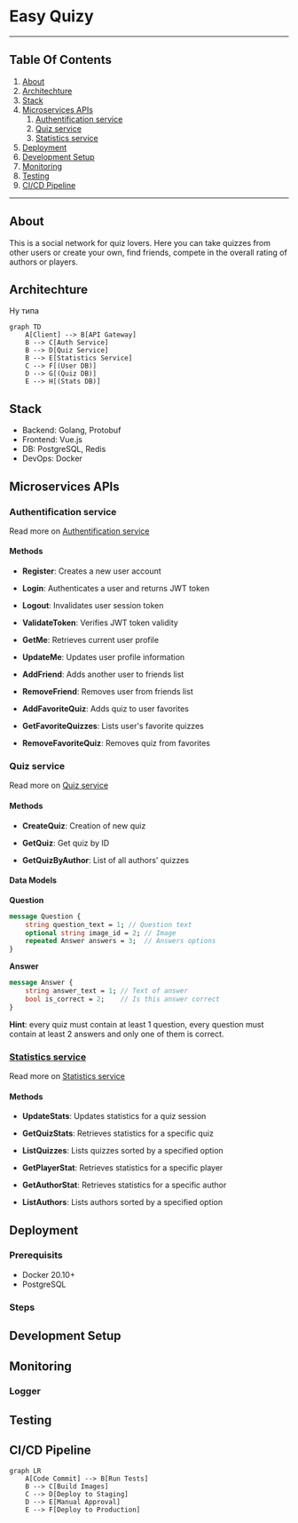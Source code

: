 # Easy Quizy

---
## Table Of Contents

1. [About](#about)
2. [Architechture](#architechture)
3. [Stack](#stack)
4. [Microservices APIs](#microservices-apis)
   1. [Authentification service](#authentification-service)
   2. [Quiz service](#quiz-service)
   3. [Statistics service](#statistics-service)
5. [Deployment](#deployment)
6. [Development Setup](#development-setup)
7. [Monitoring](#monitoring)
8. [Testing](#testing)
9. [CI/CD Pipeline](#cicd-pipeline)

---
## About

This is a social network for quiz lovers. Here you can take quizzes from other users or create your own, find friends, compete in the overall rating of authors or players.

## Architechture 

Ну типа
```mermaid
graph TD
    A[Client] --> B[API Gateway]
    B --> C[Auth Service]
    B --> D[Quiz Service]
    B --> E[Statistics Service]
    C --> F[(User DB)]
    D --> G[(Quiz DB)]
    E --> H[(Stats DB)]
```

## Stack

- Backend: Golang, Protobuf  
- Frontend: Vue.js
- DB: PostgreSQL, Redis
- DevOps: Docker

## Microservices APIs

### Authentification service

Read more on [Authentification service]("https://gitlab.crja72.ru/golang/2025/spring/course/projects/go14/easy-quizy/-/blob/main/auth_service/README.md")

#### Methods

- **Register**: Creates a new user account

- **Login**: Authenticates a user and returns JWT token

- **Logout**: Invalidates user session token

- **ValidateToken**: Verifies JWT token validity

- **GetMe**: Retrieves current user profile

- **UpdateMe**: Updates user profile information

- **AddFriend**: Adds another user to friends list

- **RemoveFriend**: Removes user from friends list

- **AddFavoriteQuiz**: Adds quiz to user favorites

- **GetFavoriteQuizzes**: Lists user's favorite quizzes

- **RemoveFavoriteQuiz**: Removes quiz from favorites

### Quiz service

Read more on [Quiz service]("https://gitlab.crja72.ru/golang/2025/spring/course/projects/go14/easy-quizy/-/blob/main/quiz_service/README.md")

#### Methods

- **CreateQuiz**: Creation of new quiz

- **GetQuiz**: Get quiz by ID

- **GetQuizByAuthor**: List of all authors' quizzes 

#### Data Models 

**Question**
```protobuf
message Question {
    string question_text = 1; // Question text
    optional string image_id = 2; // Image
    repeated Answer answers = 3;  // Answers options
}
```
**Answer**
```protobuf
message Answer {
    string answer_text = 1; // Text of answer
    bool is_correct = 2;    // Is this answer correct
}
```
**Hint**: every quiz must contain at least 1 question, every question must contain at least 2 answers and only one of them is correct.


### [Statistics service]("https://gitlab.crja72.ru/golang/2025/spring/course/projects/go14/easy-quizy/-/blob/main/stat_service/README.md")

Read more on [Statistics service]("https://gitlab.crja72.ru/golang/2025/spring/course/projects/go14/easy-quizy/-/blob/main/stat_service/README.md")

#### Methods
- **UpdateStats**: Updates statistics for a quiz session
  
- **GetQuizStats**: Retrieves statistics for a specific quiz
  
- **ListQuizzes**: Lists quizzes sorted by a specified option
  
- **GetPlayerStat**: Retrieves statistics for a specific player
   
- **GetAuthorStat**: Retrieves statistics for a specific author

- **ListAuthors**: Lists authors sorted by a specified option
  
## Deployment

### Prerequisits
- Docker 20.10+
- PostgreSQL

### Steps

## Development Setup

## Monitoring

### Logger

## Testing

## CI/CD Pipeline

```mermaid
graph LR
    A[Code Commit] --> B[Run Tests]
    B --> C[Build Images]
    C --> D[Deploy to Staging]
    D --> E[Manual Approval]
    E --> F[Deploy to Production]
```
